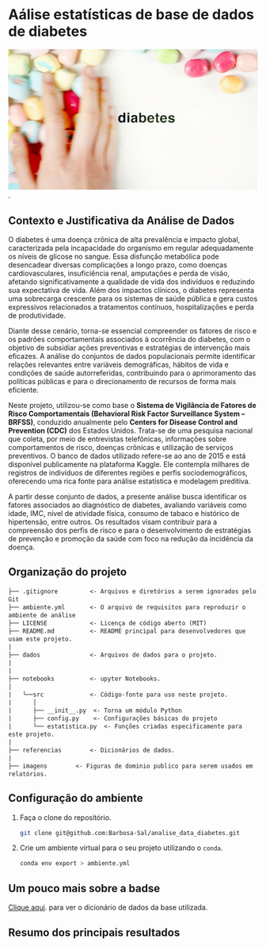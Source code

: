 # Aálise estatísticas de base de dados de diabetes

![imagem](imagens/diabetes.jpg).

## Contexto e Justificativa da Análise de Dados

O diabetes é uma doença crônica de alta prevalência e impacto global, caracterizada pela incapacidade do organismo em regular adequadamente os níveis de glicose no sangue. Essa disfunção metabólica pode desencadear diversas complicações a longo prazo, como doenças cardiovasculares, insuficiência renal, amputações e perda de visão, afetando significativamente a qualidade de vida dos indivíduos e reduzindo sua expectativa de vida. Além dos impactos clínicos, o diabetes representa uma sobrecarga crescente para os sistemas de saúde pública e gera custos expressivos relacionados a tratamentos contínuos, hospitalizações e perda de produtividade.

Diante desse cenário, torna-se essencial compreender os fatores de risco e os padrões comportamentais associados à ocorrência do diabetes, com o objetivo de subsidiar ações preventivas e estratégias de intervenção mais eficazes. A análise do conjuntos de dados populacionais permite identificar relações relevantes entre variáveis demográficas, hábitos de vida e condições de saúde autorreferidas, contribuindo para o aprimoramento das políticas públicas e para o direcionamento de recursos de forma mais eficiente.

Neste projeto, utilizou-se como base o **Sistema de Vigilância de Fatores de Risco Comportamentais (Behavioral Risk Factor Surveillance System – BRFSS)**, conduzido anualmente pelo **Centers for Disease Control and Prevention (CDC)** dos Estados Unidos. Trata-se de uma pesquisa nacional que coleta, por meio de entrevistas telefônicas, informações sobre comportamentos de risco, doenças crônicas e utilização de serviços preventivos. O banco de dados utilizado refere-se ao ano de 2015 e está disponível publicamente na plataforma Kaggle. Ele contempla milhares de registros de indivíduos de diferentes regiões e perfis sociodemográficos, oferecendo uma rica fonte para análise estatística e modelagem preditiva.

A partir desse conjunto de dados, a presente análise busca identificar os fatores associados ao diagnóstico de diabetes, avaliando variáveis como idade, IMC, nível de atividade física, consumo de tabaco e histórico de hipertensão, entre outros. Os resultados visam contribuir para a compreensão dos perfis de risco e para o desenvolvimento de estratégias de prevenção e promoção da saúde com foco na redução da incidência da doença.

## Organização do projeto

```
├── .gitignore         <- Arquivos e diretórios a serem ignorados pelo Git
├── ambiente.yml       <- O arquivo de requisitos para reproduzir o ambiente de análise
├── LICENSE            <- Licença de código aberto (MIT)
├── README.md          <- README principal para desenvolvedores que usam este projeto.
|
├── dados              <- Arquivos de dados para o projeto.
|
|
├── notebooks          <- upyter Notebooks.
│                         
|   └──src             <- Código-fonte para uso neste projeto.
|      │
|      ├── __init__.py  <- Torna um módulo Python
|      ├── config.py    <- Configurações básicas do projeto
|      └── estatistica.py  <- Funções criadas especificamente para este projeto.
|
├── referencias        <- Dicionários de dados.
|
├── imagens        <- Figuras de dominio publico para serem usados em relatórios.
```

## Configuração do ambiente

1. Faça o clone do repositório.

    ```bash
    git clone git@github.com:Barbosa-Sal/analise_data_diabetes.git
    ```

2. Crie um ambiente virtual para o seu projeto utilizando o `conda`.

      ```bash
      conda env export > ambiente.yml

## Um pouco mais sobre a badse

[Clique aqui](referencias/01_dicionario_de_dados.md). para ver o dicionário de dados da base utilizada.


## Resumo dos principais resultados
